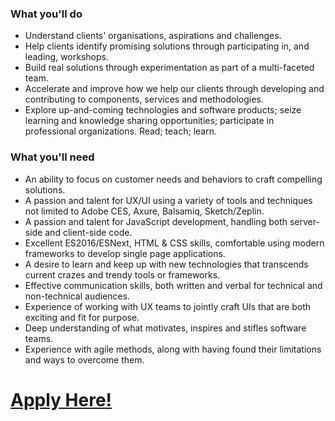 ### What you'll do
* Understand clients' organisations, aspirations and challenges.
* Help clients identify promising solutions through participating in, and leading, workshops.
* Build real solutions through experimentation as part of a multi-faceted team.  
* Accelerate and improve how we help our clients through developing and contributing to components, services and methodologies.
* Explore up-and-coming technologies and software products; seize learning and knowledge sharing opportunities; participate in professional organizations. Read; teach; learn.

### What you'll need
* An ability to focus on customer needs and behaviors to craft compelling solutions.
* A passion and talent for UX/UI using a variety of tools and techniques not limited to Adobe CES, Axure, Balsamiq, Sketch/Zeplin.
* A passion and talent for JavaScript development, handling both server-side and client-side code.
* Excellent ES2016/ESNext, HTML & CSS skills, comfortable using modern frameworks to develop single page applications.
* A desire to learn and keep up with new technologies that transcends current crazes and trendy tools or frameworks.
* Effective communication skills, both written and verbal for technical and non-technical audiences.
* Experience of working with UX teams to jointly craft UIs that are both exciting and fit for purpose.
* Deep understanding of what motivates, inspires and stifles software teams.
* Experience with agile methods, along with having found their limitations and ways to overcome them.

# **[Apply Here!](https://jobs.smartrecruiters.com/?company=wiprodigital)**
